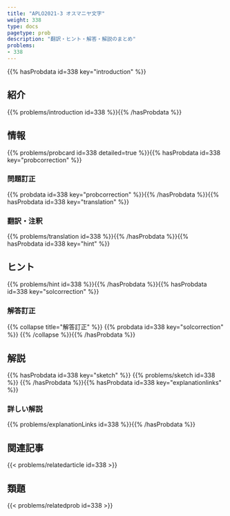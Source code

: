 ```yaml
---
title: "APLO2021-3 オスマニヤ文字"
weight: 338
type: docs
pagetype: prob
description: "翻訳・ヒント・解答・解説のまとめ"
problems: 
- 338
---
```


{{% hasProbdata id=338 key="introduction" %}}

## 紹介

{{% problems/introduction id=338 %}}{{% /hasProbdata %}}

## 情報

{{% problems/probcard id=338 detailed=true %}}{{% hasProbdata id=338 key="probcorrection" %}}

### 問題訂正

{{% probdata id=338 key="probcorrection" %}}{{% /hasProbdata %}}{{% hasProbdata id=338 key="translation" %}}

### 翻訳・注釈

{{% problems/translation id=338 %}}{{% /hasProbdata %}}{{% hasProbdata id=338 key="hint" %}}

## ヒント

{{% problems/hint id=338 %}}{{% /hasProbdata %}}{{% hasProbdata id=338 key="solcorrection" %}}

### 解答訂正

{{% collapse title="解答訂正" %}}
{{% probdata id=338 key="solcorrection" %}}
{{% /collapse %}}{{% /hasProbdata %}}

## 解説

{{% hasProbdata id=338 key="sketch" %}}
{{% problems/sketch id=338 %}}
{{% /hasProbdata %}}{{% hasProbdata id=338 key="explanationlinks" %}}

### 詳しい解説

{{% problems/explanationLinks id=338 %}}{{% /hasProbdata %}}

## 関連記事

{{< problems/relatedarticle id=338 >}}

## 類題

{{< problems/relatedprob id=338 >}}

